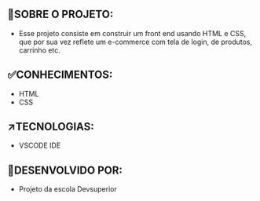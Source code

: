 ## 🎯SOBRE O PROJETO:
- Esse projeto consiste em construir um front end usando HTML e CSS, que por sua vez reflete um e-commerce com tela de login, de produtos, carrinho etc.

## ✅CONHECIMENTOS:
- HTML
- CSS

## ↗️TECNOLOGIAS: 
- VSCODE IDE

## 🤚DESENVOLVIDO POR:
- Projeto da escola Devsuperior


